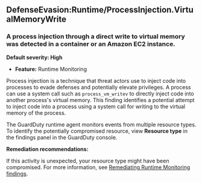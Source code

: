 

DefenseEvasion:Runtime/ProcessInjection.VirtualMemoryWrite
----------------------------------------------------------

### A process injection through a direct write to virtual memory was detected in a container or an Amazon EC2 instance.

**Default severity: High**

* **Feature:** Runtime Monitoring

Process injection is a technique that threat actors use to inject code into processes to evade defenses and potentially elevate privileges. A process can use a system call such as `process_vm_writev` to directly inject code into another process's virtual memory. This finding identifies a potential attempt to inject code into a process using a system call for writing to the virtual memory of the process.

The GuardDuty runtime agent monitors events from multiple resource types. To identify the potentially compromised resource, view **Resource type** in the findings panel in the GuardDuty console.

**Remediation recommendations:**

If this activity is unexpected, your resource type might have been compromised. For more information, see [Remediating Runtime Monitoring findings](https://docs.aws.amazon.com/guardduty/latest/ug/guardduty-remediate-runtime-monitoring.html).

